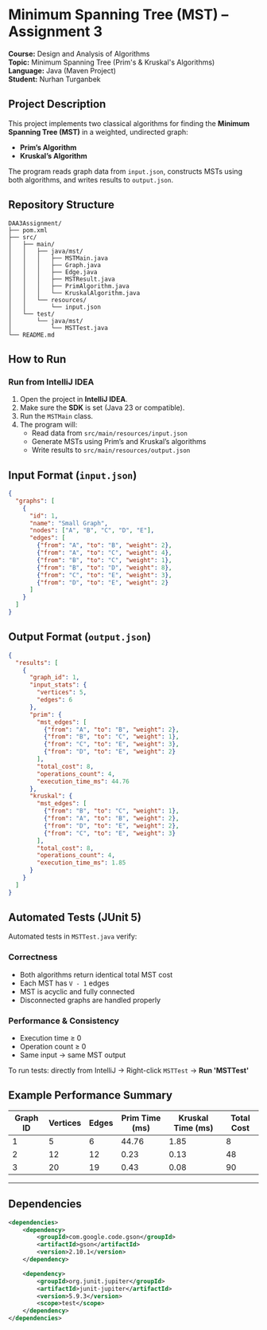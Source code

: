 
# Minimum Spanning Tree (MST) – Assignment 3

**Course:** Design and Analysis of Algorithms  
**Topic:** Minimum Spanning Tree (Prim's & Kruskal's Algorithms)  
**Language:** Java (Maven Project)  
**Student:** Nurhan Turganbek

##  Project Description

This project implements two classical algorithms for finding the **Minimum Spanning Tree (MST)** in a weighted, undirected graph:
- **Prim’s Algorithm**
- **Kruskal’s Algorithm**

The program reads graph data from `input.json`, constructs MSTs using both algorithms, and writes results to `output.json`.  


## Repository Structure

```
DAA3Assignment/
├── pom.xml
├── src/
│   ├── main/
│   │   ├── java/mst/
│   │   │   ├── MSTMain.java
│   │   │   ├── Graph.java
│   │   │   ├── Edge.java
│   │   │   ├── MSTResult.java
│   │   │   ├── PrimAlgorithm.java
│   │   │   └── KruskalAlgorithm.java
│   │   └── resources/
│   │       └── input.json
│   └── test/
│       └── java/mst/
│           └── MSTTest.java
└── README.md

```

## How to Run

###  Run from IntelliJ IDEA
1. Open the project in **IntelliJ IDEA**.  
2. Make sure the **SDK** is set (Java 23 or compatible).  
3. Run the `MSTMain` class.  
4. The program will:
   - Read data from `src/main/resources/input.json`
   - Generate MSTs using Prim’s and Kruskal’s algorithms
   - Write results to `src/main/resources/output.json`



## Input Format (`input.json`)

```json
{
  "graphs": [
    {
      "id": 1,
      "name": "Small Graph",
      "nodes": ["A", "B", "C", "D", "E"],
      "edges": [
        {"from": "A", "to": "B", "weight": 2},
        {"from": "A", "to": "C", "weight": 4},
        {"from": "B", "to": "C", "weight": 1},
        {"from": "B", "to": "D", "weight": 8},
        {"from": "C", "to": "E", "weight": 3},
        {"from": "D", "to": "E", "weight": 2}
      ]
    }
  ]
}
````



## Output Format (`output.json`)

```json
{
  "results": [
    {
      "graph_id": 1,
      "input_stats": {
        "vertices": 5,
        "edges": 6
      },
      "prim": {
        "mst_edges": [
          {"from": "A", "to": "B", "weight": 2},
          {"from": "B", "to": "C", "weight": 1},
          {"from": "C", "to": "E", "weight": 3},
          {"from": "D", "to": "E", "weight": 2}
        ],
        "total_cost": 8,
        "operations_count": 4,
        "execution_time_ms": 44.76
      },
      "kruskal": {
        "mst_edges": [
          {"from": "B", "to": "C", "weight": 1},
          {"from": "A", "to": "B", "weight": 2},
          {"from": "D", "to": "E", "weight": 2},
          {"from": "C", "to": "E", "weight": 3}
        ],
        "total_cost": 8,
        "operations_count": 4,
        "execution_time_ms": 1.85
      }
    }
  ]
}
```

## Automated Tests (JUnit 5)

Automated tests in `MSTTest.java` verify:

### Correctness

* Both algorithms return identical total MST cost
* Each MST has `V - 1` edges
* MST is acyclic and fully connected
* Disconnected graphs are handled properly

### Performance & Consistency

* Execution time ≥ 0
* Operation count ≥ 0
* Same input → same MST output

To run tests:
directly from IntelliJ → Right-click `MSTTest` → **Run 'MSTTest'**


## Example Performance Summary

| Graph ID | Vertices | Edges | Prim Time (ms) | Kruskal Time (ms) | Total Cost |
| -------- | -------- | ----- | -------------- | ----------------- | ---------- |
| 1        | 5        | 6     | 44.76          | 1.85              | 8          |
| 2        | 12       | 12    | 0.23           | 0.13              | 48         |
| 3        | 20       | 19    | 0.43           | 0.08              | 90         |

---

## Dependencies

```xml
<dependencies>
    <dependency>
        <groupId>com.google.code.gson</groupId>
        <artifactId>gson</artifactId>
        <version>2.10.1</version>
    </dependency>

    <dependency>
        <groupId>org.junit.jupiter</groupId>
        <artifactId>junit-jupiter</artifactId>
        <version>5.9.3</version>
        <scope>test</scope>
    </dependency>
</dependencies>
```




